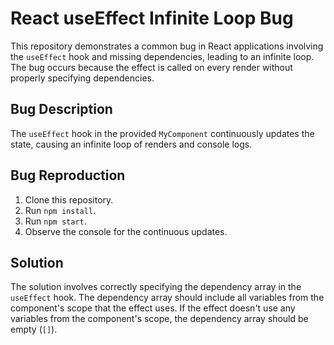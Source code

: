 # React useEffect Infinite Loop Bug

This repository demonstrates a common bug in React applications involving the `useEffect` hook and missing dependencies, leading to an infinite loop.  The bug occurs because the effect is called on every render without properly specifying dependencies.

## Bug Description

The `useEffect` hook in the provided `MyComponent` continuously updates the state, causing an infinite loop of renders and console logs.

## Bug Reproduction

1. Clone this repository.
2. Run `npm install`.
3. Run `npm start`.
4. Observe the console for the continuous updates.

## Solution

The solution involves correctly specifying the dependency array in the `useEffect` hook.  The dependency array should include all variables from the component's scope that the effect uses. If the effect doesn't use any variables from the component's scope, the dependency array should be empty (`[]`).